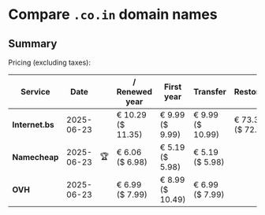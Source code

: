 # Compare `.co.in` domain names

## Summary

Pricing (excluding taxes):

| Service | Date |  | / Renewed year | First year | Transfer | Restoration |
|--|--|--|--|--|--|--|
| **Internet.bs** | 2025-06-23 |  | € 10.29<br>($ 11.35) | € 9.99<br>($ 9.99) | € 9.99<br>($ 10.99) | € 73.35<br>($ 72.39) |
| **Namecheap** | 2025-06-23 | 🏆 | € 6.06<br>($ 6.98) | € 5.19<br>($ 5.98) | € 5.19<br>($ 5.98) |  |
| **OVH** | 2025-06-23 |  | € 6.99<br>($ 7.99) | € 8.99<br>($ 10.49) | € 6.99<br>($ 7.99) |  |

